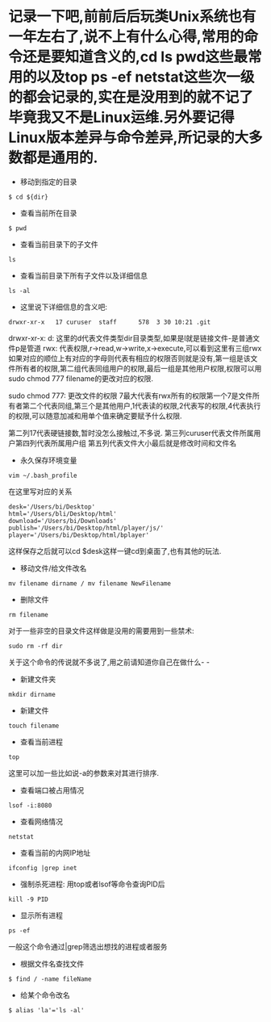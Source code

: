 # 记录一下吧,前前后后玩类Unix系统也有一年左右了,说不上有什么心得,常用的命令还是要知道含义的,cd ls pwd这些最常用的以及top ps -ef netstat这些次一级的都会记录的,实在是没用到的就不记了毕竟我又不是Linux运维.另外要记得Linux版本差异与命令差异,所记录的大多数都是通用的.

- 移动到指定的目录

```
$ cd ${dir}
```

- 查看当前所在目录

```
$ pwd
```

- 查看当前目录下的子文件

```
ls
```

- 查看当前目录下所有子文件以及详细信息

```
ls -al
```
- 这里说下详细信息的含义吧:

```
drwxr-xr-x   17 curuser  staff      578  3 30 10:21 .git
```
drwxr-xr-x: 
d:
这里的d代表文件类型dir目录类型,如果是l就是链接文件-是普通文件p是管道
rwx:
代表权限,r->read,w->write,x->execute,可以看到这里有三组rwx如果对应的顺位上有对应的字母则代表有相应的权限否则就是没有,第一组是该文件所有者的权限,第二组代表同组用户的权限,最后一组是其他用户权限,权限可以用sudo chmod 777 filename的更改对应的权限.

sudo chmod 777:
更改文件的权限 7最大代表有rwx所有的权限第一个7是文件所有者第二个代表同组,第三个是其他用户,1代表读的权限,2代表写的权限,4代表执行的权限,可以随意加减和用单个值来确定要赋予什么权限.

第二列17代表硬链接数,暂时没怎么接触过,不多说.
第三列curuser代表文件所属用户第四列代表所属用户组
第五列代表文件大小最后就是修改时间和文件名

- 永久保存环境变量
```
vim ~/.bash_profile
```
在这里写对应的关系

```
desk='/Users/bi/Desktop'
html='/Users/bli/Desktop/html'
download='/Users/bi/Downloads'
publish='/Users/bi/Desktop/html/player/js/'
player='/Users/bi/Desktop/html/bplayer'
```
这样保存之后就可以cd $desk这样一键cd到桌面了,也有其他的玩法.

- 移动文件/给文件改名

```
mv filename dirname / mv filename NewFilename
```
- 删除文件

```
rm filename
```
对于一些非空的目录文件这样做是没用的需要用到一些禁术:

```
sudo rm -rf dir
```

关于这个命令的传说就不多说了,用之前请知道你自己在做什么- -

- 新建文件夹
```
mkdir dirname
```

- 新建文件

```
touch filename
```

- 查看当前进程

```
top
```
这里可以加一些比如说-a的参数来对其进行排序.

- 查看端口被占用情况

```
lsof -i:8080
```

- 查看网络情况

```
netstat
```

- 查看当前的内网IP地址

```
ifconfig |grep inet
```

- 强制杀死进程: 用top或者lsof等命令查询PID后
```
kill -9 PID
```

- 显示所有进程

```
ps -ef
```
一般这个命令通过|grep筛选出想找的进程或者服务

- 根据文件名查找文件

```
$ find / -name fileName
```

- 给某个命令改名

```
$ alias 'la'='ls -al'
```
